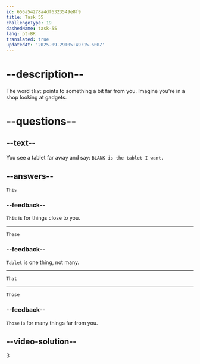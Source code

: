 ```yaml
---
id: 656a54278a4df6323549e8f9
title: Task 55
challengeType: 19
dashedName: task-55
lang: pt-BR
translated: true
updatedAt: '2025-09-29T05:49:15.600Z'
---
```


# --description--

The word `that` points to something a bit far from you. Imagine you're in a shop looking at gadgets.

# --questions--

## --text--

You see a tablet far away and say: `BLANK is the tablet I want.`

## --answers--

`This`

### --feedback--

`This` is for things close to you.

---

`These`

### --feedback--

`Tablet` is one thing, not many.

---

`That`

---

`Those`

### --feedback--

`Those` is for many things far from you.

## --video-solution--

3
